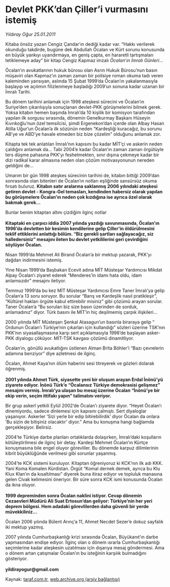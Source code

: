 # Devlet PKK’dan Çiller’i vurmasını istemiş

*Yıldıray Oğur 25.01.2011*

<div class="yazi"><p>Kitaba önsöz yazan Cengiz Çandar’ın dediği kadar var. “Hakkı verilerek okunduğu takdirde, bugüne dek Abdullah Öcalan ve Kürt sorunu konusunda en büyük yankıyı uyandırmaya, en geniş çapta, en hararetli tartışmaları tetiklemeye aday” bir kitap Cengiz Kapmaz imzalı <i>Öcalan’ın İmralı Günleri</i>...</p>
<p>Öcalan’ın avukatlarının hukuk bürosu olan Asrın Hukuk Bürosu’nun basın müşaviri olan Kapmaz’ın zaman zaman bir polisiye roman okuma tadı veren kaleminden yansıyan, aslında 15 Şubat 1999’da Öcalan’ın yakalanmasıyla başlayıp ve açılımın filizlenmeye başladığı 2009’un sonuna kadar uzanan bir İmralı Tarihi.</p>
<p>Bu dönem tarihini anlamak için 1998 ateşkesi sürecini ve Öcalan’ın Suriye’den çıkarılışıyla sonuçlanan devlet-PKK görüşmelerini bilmek gerek. Yoksa kitabın hemen başında İmralı’da 10 kişilik bir komisyon tarafından yapılan ilk sorgusu sırasında, dönemin Genelkurmay Başkanı Hüseyin Kıvrıkoğlu’nun özel temsilcisi, şimdi Ergenekon’dan içerde olan Albay Hasan Atilla Uğur’un Öcalan’a ilk sözünün neden “Kardeşliği kuracağız, bu sorunu AB’ye ve ABD’ye havale etmeden biz bize çözelim” olduğunu anlamak zor. </p>
<p>Kitapta tek tek anlatılan İmralı’nın kapısını bu kadar MİT’çi ve askerin neden çaldığını anlamak da... Tabi 2004’e kadar Öcalan’ın zaman zaman örgütüyle ters düşme pahasına PKK’yı feshetmekten, sınır dışına çekmeye kadar bir dizi radikal karar almasına neden olan çözüm motivasyonunun nereden geldiğini de... </p>
<p>Umarım bir gün 1998 ateşkes sürecinin tarihini de, kitabın bittiği 2009’dan sonrasında olan bitenleri de Öcalan’ın notları eşliğinde sansürsüz okuma fırsatı buluruz. <b>Kitabın satır aralarına saklanmış 2006 yılındaki ateşkesi getiren devlet - Kongra-Gel temasları, kendinden habersiz olarak yapılan bu görüşmelere Öcalan’ın neden çok kızdığına ise ayrıca özel olarak bakmak gerek...</b></p>
<p>Bunlar benim kitaptan altını çizdiğim ilginç notlar<br/><br/><b>Kitaptaki en çarpıcı iddia 2007 yılında yazdığı savunmasında, Öcalan’ın 1996’da devletten bir kesimin kendilerine gelip Çiller’in öldürülmesini teklif ettiklerini anlattığı bölüm. “Biz gerekli şartları sağlayacağız, siz halledersiniz” mesajını ileten bu devlet yetkililerini geri çevirdiğini söylüyor Öcalan. </b></p>
<p>Nisan 1999’da Mehmet Ali Birand Öcalan’a bir mektup yazarak, PKK’yı dağdan indirmesini istemiş.</p>
<p>Yine Nisan 1999’da Başbakan Ecevit adına MİT Müsteşar Yardımcısı Mikdat Alpay Öcalan’ı ziyaret ederek “Menderes’in idamı hata oldu, idam anlamsızdır” mesajını iletiyor.</p>
<p>Temmuz 1999’da bu kez MİT Müsteşar Yardımcısı Emre Taner İmralı’ya gelip Öcalan’a 13 soru soruyor. Bu sorular “Barış ve Kardeşlik nasıl pratikleşir”, “Kültürel hakları örgüte kabul ettirebilir misiniz” gibi çözümü arayan sorular. Taner Öcalan’a “Bu soruları biz size basın üzerinden de sorduk, anlamadınız” diyor. Türk basını ile MİT’in hiç deşilmemiş çarpık ilişkileri...</p>
<p>2000 yılında MİT Müsteşarı Şenkal Atasagun’un basınla biraraya gelip “ Ordunun Öcalan’ı Türkiye’nin çıkarları için kullandığı” sözleri üzerine TSK’nın PKK’nın siyasallaşmasına karşı sert açıklamasıyla 1998’de başlayan asker-PKK diyalogu çöküyor. MİT-TSK kavgası çözümü dinamitliyor.</p>
<p>Öcalan’ın, gönüllü avukatlığını üstlenen Alman Brita Böhler’i “Bazı çevrelerin adamına benziyor” diye azletmesi de ilginç.</p>
<p>Öcalan, Ahmet Kaya’nın ölüm haberini sesi titreyerek ve gözleri dolarak öğrenmiş.<br/><br/><b>2001 yılında Ahmet Türk, siyasette yeni bir oluşum arayan Erdal İnönü’yü ziyarete ediyor. İnönü Türk’e “Öcalansız Türkiye demokrasisi gelişmez” mesajını vermiş. İmralı’ya ulaşan bu mesaj üzerine Öcalan “İnönü’ye bir ekip verin, seçim ittifakı yapın” talimatını veriyor.</b></p>
<p>Bir grup askerî yetkili Eylül 2002’de Öcalan’ı ziyarete diyor. “Heyet Öcalan’ı dinemiyordu, sadece dinlemesi için kapısını çalmıştı. Sert diyaloglar yaşanıyor. Askerler ‘Sizi yerle bir edip bitirebilirdik’ diyor Öcalan da onlara ‘Bu sizin de bitişiniz olacaktır’ diyor.” Ama bu konuşma hangi bağlamda gerçekleşiyor. Belirsiz.</p>
<p>2004’te Türkiye darbe planları ortalıklarda dolaşırken, İmralı’daki koşulların kötüleştirilmesi de ilginç bir detay. Kardeşi Mehmet Öcalan’ın Kürtçe konuşmasına bile engel oluyor görevliler. Bu dönemde karpuz dilimlerinin kibrit büyüklüğünde verilmesi gibi sorunlar yaşanmış.</p>
<p>2004’te KCK sistemi kuruluyor. Kitaptan öğreniyoruz ki KCK’nın ilk adı KKK. Yani Koma Komalen Kürdistan. Örgüt “Komal dernek demek, ayrıca bu Klu Klux Klan’ın da kısaltılması” diyerek buna itiraz ediyor ve topluluk manasına gelen Civak kelimesini öneriyor. Bir süre sonra KCK ismi konusunda Öcalan da ikna oluyor.<br/><br/><b>1999 depreminden sonra Öcalan naklini istiyor. Cevap dönemin Cezaevleri Müdürü Ali Suat Ertosun’dan geliyor: Türkiye’nin her yeri deprem bölgesi. Hem adadaki görevlilerden daha güvenli bir yerde müvekkiliniz...</b></p>
<p>Öcalan 2006 yılında Bülent Arınç’a 11, Ahmet Necdet Sezer’e dokuz sayfalık iki mektup yazmış.</p>
<p>2007 yılında Cumhurbaşkanlığı krizi sırasında Öcalan, Büyükanıt’ın darbe yapmasından endişe ediyor. İlginç olan o dönem ısrarla Cumhurbaşkanlığı seçimlerine kadar ateşkesin uzatılması için dışarıya mesaj göndermesi. Ama o dönem artan çatışmalar Öcalan’ın bu isteğinin karşılık bulmadığını gösteriyor.<br/><br/><b>yildirayogur@gmail.com</b></p>
</div>

Kaynak: [taraf.com.tr](http://www.taraf.com.tr/yildiray-ogur/makale-devlet-pkk-dan-ciller-i-vurmasini-istemis.htm), [web.archive.org (arşiv bağlantısı)](http://web.archive.org/web/20130709173106/http://www.taraf.com.tr/yildiray-ogur/makale-devlet-pkk-dan-ciller-i-vurmasini-istemis.htm)
